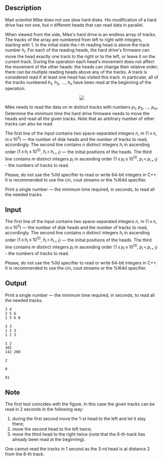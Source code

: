 ## Description

<div><p>Mad scientist Mike does not use slow hard disks. His modification of a hard drive has not one, but <span class="tex-span"><i>n</i></span> different heads that can read data in parallel.</p><p>When viewed from the side, Mike's hard drive is an endless array of tracks. The tracks of the array are numbered from left to right with integers, starting with 1. In the initial state the <span class="tex-span"><i>i</i></span>-th reading head is above the track number <span class="tex-span"><i>h</i><sub class="lower-index"><i>i</i></sub></span>. For each of the reading heads, the hard drive's firmware can move the head exactly one track to the right or to the left, or leave it on the current track. During the operation each head's movement does not affect the movement of the other heads: the heads can change their relative order; there can be multiple reading heads above any of the tracks. A track is considered <span class="tex-font-style-underline">read</span> if at least one head has visited this track. In particular, all of the tracks numbered <span class="tex-span"><i>h</i><sub class="lower-index">1</sub></span>, <span class="tex-span"><i>h</i><sub class="lower-index">2</sub></span>, <span class="tex-span">...</span>, <span class="tex-span"><i>h</i><sub class="lower-index"><i>n</i></sub></span> have been read at the beginning of the operation.</p><center> <img class="tex-graphics" src="file://ZtsACTqK.png" style="max-width: 100.0%;max-height: 100.0%;"> </center><p>Mike needs to read the data on <span class="tex-span"><i>m</i></span> distinct tracks with numbers <span class="tex-span"><i>p</i><sub class="lower-index">1</sub></span>, <span class="tex-span"><i>p</i><sub class="lower-index">2</sub></span>, <span class="tex-span">...</span>, <span class="tex-span"><i>p</i><sub class="lower-index"><i>m</i></sub></span>. Determine the minimum time the hard drive firmware needs to move the heads and read all the given tracks. Note that an arbitrary number of other tracks can also be read.</p></div><div class="input-specification"><p>The first line of the input contains two space-separated integers <span class="tex-span"><i>n</i></span>, <span class="tex-span"><i>m</i></span> (<span class="tex-span">1 ≤ <i>n</i>, <i>m</i> ≤ 10<sup class="upper-index">5</sup></span>) — the number of disk heads and the number of tracks to read, accordingly. The second line contains <span class="tex-span"><i>n</i></span> distinct integers <span class="tex-span"><i>h</i><sub class="lower-index"><i>i</i></sub></span> in ascending order (<span class="tex-span">1 ≤ <i>h</i><sub class="lower-index"><i>i</i></sub> ≤ 10<sup class="upper-index">10</sup></span>, <span class="tex-span"><i>h</i><sub class="lower-index"><i>i</i></sub> &lt; <i>h</i><sub class="lower-index"><i>i</i> + 1</sub></span>) — the initial positions of the heads. The third line contains <span class="tex-span"><i>m</i></span> distinct integers <span class="tex-span"><i>p</i><sub class="lower-index"><i>i</i></sub></span> in ascending order (<span class="tex-span">1 ≤ <i>p</i><sub class="lower-index"><i>i</i></sub> ≤ 10<sup class="upper-index">10</sup></span>, <span class="tex-span"><i>p</i><sub class="lower-index"><i>i</i></sub> &lt; <i>p</i><sub class="lower-index"><i>i</i> + 1</sub></span>) - the numbers of tracks to read.</p><p>Please, do not use the <span class="tex-font-style-tt">%lld</span> specifier to read or write 64-bit integers in С++. It is recommended to use the <span class="tex-font-style-tt">cin</span>, <span class="tex-font-style-tt">cout</span> streams or the <span class="tex-font-style-tt">%I64d</span> specifier.</p></div><div class="output-specification"><p>Print a single number — the minimum time required, in seconds, to read all the needed tracks.</p></div>

## Input

<p>The first line of the input contains two space-separated integers <span class="tex-span"><i>n</i></span>, <span class="tex-span"><i>m</i></span> (<span class="tex-span">1 ≤ <i>n</i>, <i>m</i> ≤ 10<sup class="upper-index">5</sup></span>) — the number of disk heads and the number of tracks to read, accordingly. The second line contains <span class="tex-span"><i>n</i></span> distinct integers <span class="tex-span"><i>h</i><sub class="lower-index"><i>i</i></sub></span> in ascending order (<span class="tex-span">1 ≤ <i>h</i><sub class="lower-index"><i>i</i></sub> ≤ 10<sup class="upper-index">10</sup></span>, <span class="tex-span"><i>h</i><sub class="lower-index"><i>i</i></sub> &lt; <i>h</i><sub class="lower-index"><i>i</i> + 1</sub></span>) — the initial positions of the heads. The third line contains <span class="tex-span"><i>m</i></span> distinct integers <span class="tex-span"><i>p</i><sub class="lower-index"><i>i</i></sub></span> in ascending order (<span class="tex-span">1 ≤ <i>p</i><sub class="lower-index"><i>i</i></sub> ≤ 10<sup class="upper-index">10</sup></span>, <span class="tex-span"><i>p</i><sub class="lower-index"><i>i</i></sub> &lt; <i>p</i><sub class="lower-index"><i>i</i> + 1</sub></span>) - the numbers of tracks to read.</p><p>Please, do not use the <span class="tex-font-style-tt">%lld</span> specifier to read or write 64-bit integers in С++. It is recommended to use the <span class="tex-font-style-tt">cin</span>, <span class="tex-font-style-tt">cout</span> streams or the <span class="tex-font-style-tt">%I64d</span> specifier.</p>

## Output

<p>Print a single number — the minimum time required, in seconds, to read all the needed tracks.</p>





```input1
3 4
2 5 6
1 3 6 8

```




```input2
3 3
1 2 3
1 2 3

```




```input3
1 2
165
142 200

```




```output1
2

```




```output2
0

```




```output3
81

```



## Note

<p>The first test coincides with the figure. In this case the given tracks can be read in 2 seconds in the following way: </p><ol> <li> during the first second move the 1-st head to the left and let it stay there; </li><li> move the second head to the left twice; </li><li> move the third head to the right twice (note that the 6-th track has already been read at the beginning). </li></ol><p>One cannot read the tracks in 1 second as the 3-rd head is at distance 2 from the 8-th track.</p>
